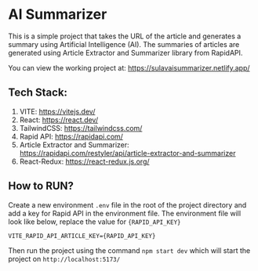 # AI Summarizer
This is a simple project that takes the URL of the article and generates a summary using Artificial Intelligence (AI). The summaries of articles are generated using Article Extractor and Summarizer library from RapidAPI.

You can view the working project at: https://sulavaisummarizer.netlify.app/

## Tech Stack:
1. VITE: https://vitejs.dev/
2. React: https://react.dev/
3. TailwindCSS: https://tailwindcss.com/
5. Rapid API: https://rapidapi.com/
6. Article Extractor and Summarizer: https://rapidapi.com/restyler/api/article-extractor-and-summarizer
4. React-Redux: https://react-redux.js.org/

## How to RUN?
Create a new environment `.env` file in the root of the project directory and add a key for Rapid API in the environment file. The environment file will look like below, replace the value for `{RAPID_API_KEY}`
```dotenv
VITE_RAPID_API_ARTICLE_KEY={RAPID_API_KEY}
```
Then run the project using the command `npm start dev` which will start the project on `http://localhost:5173/`
